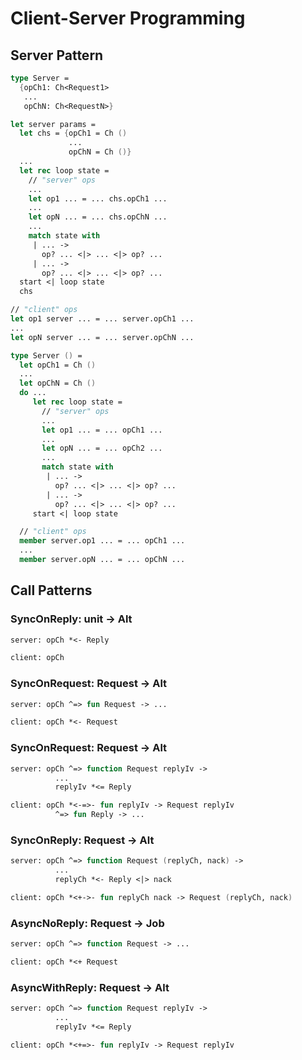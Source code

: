 # Client-Server Programming

## Server Pattern

``` fsharp
type Server =
  {opCh1: Ch<Request1>
   ...
   opChN: Ch<RequestN>}

let server params =
  let chs = {opCh1 = Ch ()
             ...
             opChN = Ch ()}
  ...
  let rec loop state =
    // "server" ops
    ...
    let op1 ... = ... chs.opCh1 ...
    ...
    let opN ... = ... chs.opChN ...
    ...
    match state with
     | ... ->
       op? ... <|> ... <|> op? ...
     | ... ->
       op? ... <|> ... <|> op? ...
  start <| loop state
  chs

// "client" ops
let op1 server ... = ... server.opCh1 ...
...
let opN server ... = ... server.opChN ...
```

``` fsharp
type Server () =
  let opCh1 = Ch ()
  ...
  let opChN = Ch ()
  do ...
     let rec loop state =
       // "server" ops
       ...
       let op1 ... = ... opCh1 ...
       ...
       let opN ... = ... opCh2 ...
       ...
       match state with
        | ... ->
          op? ... <|> ... <|> op? ...
        | ... ->
          op? ... <|> ... <|> op? ...
     start <| loop state

  // "client" ops
  member server.op1 ... = ... opCh1 ...
  ...
  member server.opN ... = ... opChN ...
```

## Call Patterns

### SyncOnReply: unit -> Alt<Reply>

```fsharp
server: opCh *<- Reply
```

```fsharp
client: opCh
```

### SyncOnRequest: Request -> Alt<unit>

```fsharp
server: opCh ^=> fun Request -> ...
```

```fsharp
client: opCh *<- Request
```

### SyncOnRequest: Request -> Alt<Reply>

```fsharp
server: opCh ^=> function Request replyIv ->
          ...
          replyIv *<= Reply
```

```fsharp
client: opCh *<-=>- fun replyIv -> Request replyIv
          ^=> fun Reply -> ...
```

### SyncOnReply: Request -> Alt<Reply>

```fsharp
server: opCh ^=> function Request (replyCh, nack) ->
          ...
          replyCh *<- Reply <|> nack
```

```fsharp
client: opCh *<+->- fun replyCh nack -> Request (replyCh, nack)
```

### AsyncNoReply: Request -> Job<unit>

```fsharp
server: opCh ^=> function Request -> ...
```

```fsharp
client: opCh *<+ Request
```

### AsyncWithReply: Request -> Alt<Reply>

```fsharp
server: opCh ^=> function Request replyIv ->
          ...
          replyIv *<= Reply
```

```fsharp
client: opCh *<+=>- fun replyIv -> Request replyIv
```
